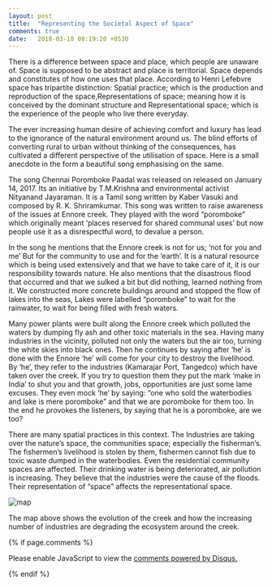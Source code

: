 ```yaml
---
layout: post
title:  "Representing the Societal Aspect of Space"
comments: true
date:   2018-03-18 08:19:20 +0530
---
```





There is a difference between space and place, which people are unaware of.
Space is supposed to be abstract and place is territorial. Space depends and constitutes of  how one uses that
place. According to Henri Lefebvre space has tripartite distinction: Spatial practice; which is the production
and reproduction of the space,Representations of space; meaning how it is conceived by the dominant structure
and Representational space; which is the experience of the people who live there everyday.


The ever increasing human desire of achieving comfort and luxury has lead to the ignorance of the natural
environment around us. The blind efforts of converting rural to urban without thinking of the consequences,
has cultivated a different perspective of the utilisation of space. Here is a small anecdote in the form a
beautiful song emphasising on the same.


The song Chennai Poromboke Paadal was released on released on January 14, 2017. Its an initiative by
T.M.Krishna and environmental activist Nityanand Jayaraman. It is a Tamil song written by Kaber Vasuki and
composed by R. K. Shriramkumar. This song was written to raise awareness of the issues at Ennore creek.
They played with  the word “poromboke” which originally meant ‘places reserved for shared communal uses’
but now people use it as a disrespectful word, to devalue a person.


In the song he mentions that the Ennore creek is not for us; ‘not for you and me’
But for the community to use and for the ‘earth’. It is a natural resource which is being used extensively
and that we have to take care of it, it is our responsibility towards nature. He also mentions that the
disastrous flood that occurred and that we sulked a bit but did nothing, learned nothing from it.
We constructed more concrete buildings around and stopped the flow of lakes into the seas, Lakes were
labelled “poromboke” to wait for the rainwater, to wait for being filled with fresh waters.


Many power plants were built along the Ennore creek which polluted the waters by dumping fly ash and other
toxic materials in the sea. Having many industries in the vicinity, polluted not only the waters but the
air too, turning the white skies into black ones. Then he continues by saying after ‘he’ is done with the
Ennore ‘he’ will come for your city to destroy the livelihood. By ‘he’, they refer to the industries
(Kamarajar Port, Tangedco) which have taken over the creek. If you try to question them they put the mark
‘make in India’ to shut you and that growth, jobs, opportunities are just some lame excuses. They even mock
‘he’ by saying: “one who sold the waterbodies and lake is mere poromboke” and that we are poromboke for them too.
In the end he provokes the listeners, by saying that he is a poromboke, are we too?


There are many spatial practices in this context. The Industries are taking over the nature’s space,
the communities space; especially the fisherman’s. The fishermen’s livelihood is stolen by them,
fishermen cannot fish due to toxic waste dumped in the waterbodies. Even the residential community
spaces are affected. Their drinking water is being deteriorated, air pollution is increasing. They believe
that the industries were the cause of the floods. Their representation of “space” affects the representational
space.

![map](https://user-images.githubusercontent.com/36836537/37567425-c30a5fcc-2aec-11e8-9c19-2673ac6dfc01.jpg)

The map above shows the evolution of the creek and how the increasing number of
industries are degrading the ecosystem around the creek.


{% if page.comments %}
<div id="disqus_thread"></div>
<script>

/**
*  RECOMMENDED CONFIGURATION VARIABLES: EDIT AND UNCOMMENT THE SECTION BELOW TO INSERT DYNAMIC VALUES FROM YOUR PLATFORM OR CMS.
*  LEARN WHY DEFINING THESE VARIABLES IS IMPORTANT: https://disqus.com/admin/universalcode/#configuration-variables*/
/*
var disqus_config = function () {
this.page.url = PAGE_URL;  // Replace PAGE_URL with your page's canonical URL variable
this.page.identifier = PAGE_IDENTIFIER; // Replace PAGE_IDENTIFIER with your page's unique identifier variable
};
*/
(function() { // DON'T EDIT BELOW THIS LINE
var d = document, s = d.createElement('script');
s.src = 'https://anshikalohia-gitub-io.disqus.com/embed.js';
s.setAttribute('data-timestamp', +new Date());
(d.head || d.body).appendChild(s);
})();
</script>
<noscript>Please enable JavaScript to view the <a href="https://disqus.com/?ref_noscript">comments powered by Disqus.</a></noscript>

{% endif %}
